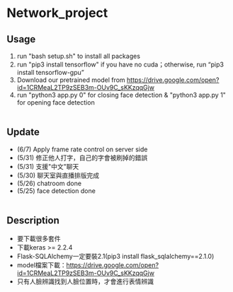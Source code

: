 # Network_project<br>

## Usage<br>
1. run "bash setup.sh" to install all packages<br> 
2. run "pip3 install tensorflow" if you have no cuda；otherwise, run “pip3 install tensorflow-gpu”<br>
3. Download our pretrained model from https://drive.google.com/open?id=1CRMeaL2TP9zSEB3m-OUv9C_sKKzqqGjw <br>
4. run "python3 app.py 0" for closing face detection & "python3 app.py 1" for opening face detection<br><br>

## Update<br>
- (6/7)  Apply frame rate control on server side<br>
- (5/31) 修正他人打字，自己的字會被刷掉的錯誤<br>
- (5/31) 支援"中文"聊天<br>
- (5/30) 聊天室與直播排版完成<br>
- (5/26) chatroom done<br>
- (5/25) face detection done<br><br>

## Description<br>
- 要下載很多套件<br>
- 下載keras >= 2.2.4<br>
- Flask-SQLAlchemy一定要裝2.1(pip3 install flask_sqlalchemy==2.1.0)<br>
- model檔案下載：https://drive.google.com/open?id=1CRMeaL2TP9zSEB3m-OUv9C_sKKzqqGjw <br>
- 只有人臉辨識找到人臉位置時，才會進行表情辨識<br>
